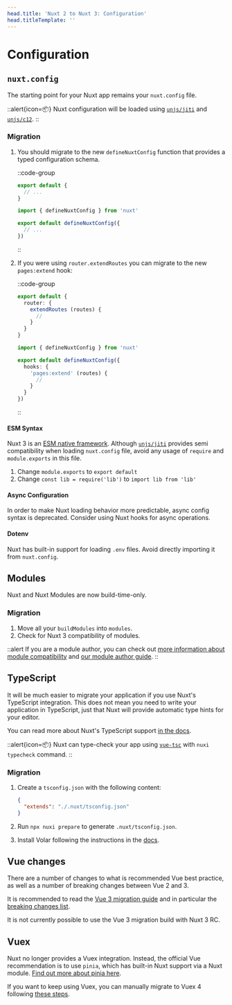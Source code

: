```yaml
---
head.title: 'Nuxt 2 to Nuxt 3: Configuration'
head.titleTemplate: ''
---
```


# Configuration

## `nuxt.config`

The starting point for your Nuxt app remains your `nuxt.config` file.

::alert{icon=📦}
Nuxt configuration will be loaded using [`unjs/jiti`](https://github.com/unjs/jiti) and [`unjs/c12`](https://github.com/unjs/c12).
::

### Migration

1. You should migrate to the new `defineNuxtConfig` function that provides a typed configuration schema.

   ::code-group

   ```ts [Nuxt 2]
   export default {
     // ...
   }
   ```

   ```ts [Nuxt 3]
   import { defineNuxtConfig } from 'nuxt'

   export default defineNuxtConfig({
     // ...
   })
   ```

   ::

1. If you were using `router.extendRoutes` you can migrate to the new `pages:extend` hook:

   ::code-group

   ```ts [Nuxt 2]
   export default {
     router: {
       extendRoutes (routes) {
         //
       }
     }
   }
   ```

   ```ts [Nuxt 3]
   import { defineNuxtConfig } from 'nuxt'

   export default defineNuxtConfig({
     hooks: {
       'pages:extend' (routes) {
         //
       }
     }
   })
   ```

   ::

#### ESM Syntax

Nuxt 3 is an [ESM native framework](/guide/going-further/esm). Although [`unjs/jiti`](https://github.com/unjs/jiti) provides semi compatibility when loading `nuxt.config` file, avoid any usage of `require` and `module.exports` in this file.

1. Change `module.exports` to `export default`
1. Change `const lib = require('lib')` to `import lib from 'lib'`

#### Async Configuration

In order to make Nuxt loading behavior more predictable, async config syntax is deprecated. Consider using Nuxt hooks for async operations.

#### Dotenv

Nuxt has built-in support for loading `.env` files. Avoid directly importing it from `nuxt.config`.

## Modules

Nuxt and Nuxt Modules are now build-time-only.

### Migration

1. Move all your `buildModules` into `modules`.
2. Check for Nuxt 3 compatibility of modules.

::alert
If you are a module author, you can check out [more information about module compatibility](/migration/module-authors) and [our module author guide](/guide/going-further/modules).
::

## TypeScript

It will be much easier to migrate your application if you use Nuxt's TypeScript integration. This does not mean you need to write your application in TypeScript, just that Nuxt will provide automatic type hints for your editor.

You can read more about Nuxt's TypeScript support [in the docs](/guide/concepts/typescript).

::alert{icon=📦}
Nuxt can type-check your app using [`vue-tsc`](https://github.com/johnsoncodehk/volar/tree/master/packages/vue-tsc) with `nuxi typecheck` command.
::

### Migration

1. Create a `tsconfig.json` with the following content:

   ```json
   {
     "extends": "./.nuxt/tsconfig.json"
   }
   ```

1. Run `npx nuxi prepare` to generate `.nuxt/tsconfig.json`.
1. Install Volar following the instructions in the [docs](/getting-started/quick-start#prerequisites).

## Vue changes

There are a number of changes to what is recommended Vue best practice, as well as a number of breaking changes between Vue 2 and 3.

It is recommended to read the [Vue 3 migration guide](https://v3-migration.vuejs.org/) and in particular the [breaking changes list](https://v3-migration.vuejs.org/breaking-changes/).

It is not currently possible to use the Vue 3 migration build with Nuxt 3 RC.

## Vuex

Nuxt no longer provides a Vuex integration. Instead, the official Vue recommendation is to use `pinia`, which has built-in Nuxt support via a Nuxt module. [Find out more about pinia here](https://pinia.vuejs.org/).

If you want to keep using Vuex, you can manually migrate to Vuex 4 following [these steps](https://vuex.vuejs.org/guide/migrating-to-4-0-from-3-x.html).

